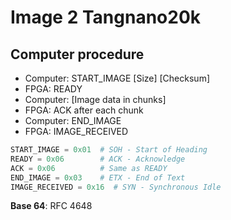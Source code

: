 # Image 2 Tangnano20k

## Computer procedure

- Computer: START_IMAGE [Size] [Checksum] 
- FPGA: READY 
- Computer: [Image data in chunks]
- FPGA: ACK after each chunk
- Computer: END_IMAGE 
- FPGA: IMAGE_RECEIVED 

```Python
START_IMAGE = 0x01  # SOH - Start of Heading
READY = 0x06        # ACK - Acknowledge
ACK = 0x06          # Same as READY
END_IMAGE = 0x03    # ETX - End of Text
IMAGE_RECEIVED = 0x16  # SYN - Synchronous Idle
```

**Base 64**: RFC 4648
